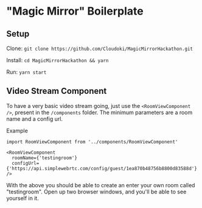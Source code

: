 # "Magic Mirror" Boilerplate

## Setup
Clone: `git clone https://github.com/Cloudoki/MagicMirrorHackathon.git`

Install: `cd MagicMirrorHackathon && yarn`

Run: `yarn start`

## Video Stream Component
To have a very basic video stream going, just use the `<RoomViewComponent />`, present in the `/components` folder. The minimum parameters are a room name and a config url.

Example
```
import RoomViewComponent from '../components/RoomViewComponent'

<RoomViewComponent
  roomName={'testingroom'}
  configUrl={'https://api.simplewebrtc.com/config/guest/1ea870b48756b8800d83588d'}
/>
```
With the above you should be able to create an enter your own room called "testingroom". Open up two browser windows, and you'll be able to see yourself in it.
